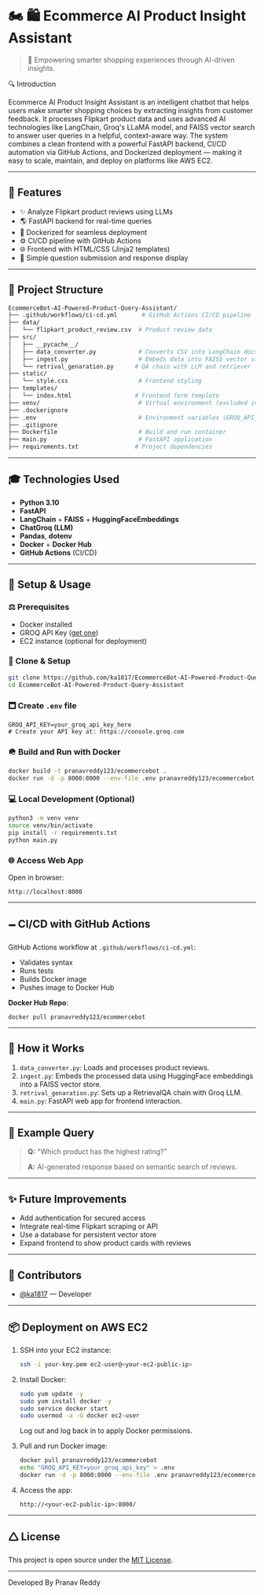 # 🏍️ 🛍️ Ecommerce AI Product Insight Assistant

> 🤖 Empowering smarter shopping experiences through AI-driven insights.

🔍 Introduction

Ecommerce AI Product Insight Assistant is an intelligent chatbot that helps users make smarter shopping choices by extracting insights from customer feedback. It processes Flipkart product data and uses advanced AI technologies like LangChain, Groq's LLaMA model, and FAISS vector search to answer user queries in a helpful, context-aware way.
The system combines a clean frontend with a powerful FastAPI backend, CI/CD automation via GitHub Actions, and Dockerized deployment — making it easy to scale, maintain, and deploy on platforms like AWS EC2.

---

## 🔧 Features

* ✨ Analyze Flipkart product reviews using LLMs
* 🌎 FastAPI backend for real-time queries
* 🚀 Dockerized for seamless deployment
* ⚙️ CI/CD pipeline with GitHub Actions
* 🌐 Frontend with HTML/CSS (Jinja2 templates)
* 🤝 Simple question submission and response display

---

## 📁 Project Structure

```bash
EcommerceBot-AI-Powered-Product-Query-Assistant/
├── .github/workflows/ci-cd.yml       # GitHub Actions CI/CD pipeline
├── data/
│   └── flipkart_product_review.csv  # Product review data
├── src/
│   ├── __pycache__/
│   ├── data_converter.py            # Converts CSV into LangChain docs
│   ├── ingest.py                    # Embeds data into FAISS vector store
│   └── retrival_genaration.py      # QA chain with LLM and retriever
├── static/
│   └── style.css                    # Frontend styling
├── templates/
│   └── index.html                  # Frontend form template
├── venv/                            # Virtual environment (excluded in Docker)
├── .dockerignore
├── .env                             # Environment variables (GROQ_API_KEY)
├── .gitignore
├── Dockerfile                       # Build and run container
├── main.py                          # FastAPI application
├── requirements.txt                # Project dependencies
```

---

## 🎓 Technologies Used

* **Python 3.10**
* **FastAPI**
* **LangChain** + **FAISS** + **HuggingFaceEmbeddings**
* **ChatGroq (LLM)**
* **Pandas**, **dotenv**
* **Docker** + **Docker Hub**
* **GitHub Actions** (CI/CD)

---

## 🚀 Setup & Usage

### ⚖️ Prerequisites

* Docker installed
* GROQ API Key ([get one](https://console.groq.com))
* EC2 instance (optional for deployment)

### 🔀 Clone & Setup

```bash
git clone https://github.com/ka1817/EcommerceBot-AI-Powered-Product-Query-Assistant.git
cd EcommerceBot-AI-Powered-Product-Query-Assistant
```

### 🗖️ Create `.env` file

```env
GROQ_API_KEY=your_groq_api_key_here
# Create your API key at: https://console.groq.com
```

### 🪖 Build and Run with Docker

```bash
docker build -t pranavreddy123/ecommercebot .
docker run -d -p 8000:8000 --env-file .env pranavreddy123/ecommercebot
```

### 💻 Local Development (Optional)

```bash
python3 -m venv venv
source venv/bin/activate
pip install -r requirements.txt
python main.py
```

### 🌐 Access Web App

Open in browser:

```
http://localhost:8000
```

---

## 🗕️ CI/CD with GitHub Actions

GitHub Actions workflow at `.github/workflows/ci-cd.yml`:

* Validates syntax
* Runs tests
* Builds Docker image
* Pushes image to Docker Hub

**Docker Hub Repo**:

```
docker pull pranavreddy123/ecommercebot
```

---

## 🤖 How it Works

1. `data_converter.py`: Loads and processes product reviews.
2. `ingest.py`: Embeds the processed data using HuggingFace embeddings into a FAISS vector store.
3. `retrival_genaration.py`: Sets up a RetrievalQA chain with Groq LLM.
4. `main.py`: FastAPI web app for frontend interaction.

---

## 📄 Example Query

> **Q:** "Which product has the highest rating?"
>
> **A:** AI-generated response based on semantic search of reviews.

---

## ✨ Future Improvements

* Add authentication for secured access
* Integrate real-time Flipkart scraping or API
* Use a database for persistent vector store
* Expand frontend to show product cards with reviews

---

## 🌟 Contributors

* [@ka1817](https://github.com/ka1817) — Developer

---

## 📦 Deployment on AWS EC2

1. SSH into your EC2 instance:

   ```bash
   ssh -i your-key.pem ec2-user@<your-ec2-public-ip>
   ```

2. Install Docker:

   ```bash
   sudo yum update -y
   sudo yum install docker -y
   sudo service docker start
   sudo usermod -a -G docker ec2-user
   ```

   Log out and log back in to apply Docker permissions.

3. Pull and run Docker image:

   ```bash
   docker pull pranavreddy123/ecommercebot
   echo "GROQ_API_KEY=your_groq_api_key" > .env
   docker run -d -p 8000:8000 --env-file .env pranavreddy123/ecommercebot
   ```

4. Access the app:

   ```
   http://<your-ec2-public-ip>:8000/
   ```

---

## 🛆 License

This project is open source under the [MIT License](LICENSE).

---

Developed By Pranav Reddy

